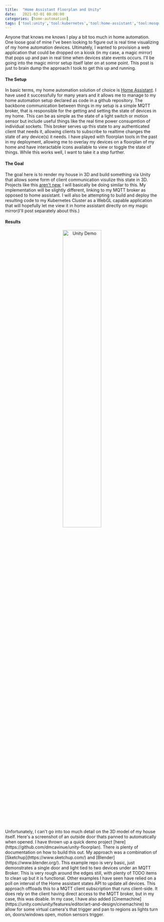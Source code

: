 ```yaml
---
title:  "Home Assistant Floorplan and Unity"
date:   2021-03-01 00:00:00
categories: [home-automation]
tags: ['tool:unity','tool:kubernetes','tool:home-assistant','tool:mosquitto','language:C#','language:javascript','tool:docker']
---
```


Anyone that knows me knows I play a bit too much in home automation.  One loose goal of mine I've been looking to figure out is real time visualizing of my home automation devices.  Ultimately, I wanted to provision a web application that could be dropped on a kiosk (in my case, a magic mirror) that pops up and pan in real time when devices state events occurs.  I'll be going into the magic mirror setup itself later on at some point. This post is just to brain dump the approach I took to get this up and running.

#### **The Setup**
In basic terms, my home automation solution of choice is [Home Assistant](https://www.home-assistant.io/). I have used it successfully for many years and it allows me to manage to my home automation setup declared as code in a github repository.  The backbone communication between things in my setup is a simple MQTT broker, that is responsible for the getting and setting the state of devices in my home. This can be as simple as the state of a light switch or motion sensor but include useful things like the real time power consupmtion of individual sockets. This broker serves up this state to any authenticated client that needs it, allowing clients to subscribe to realtime changes the state of any device(s) it needs.  I have played with floorplan tools in the past in my deployment, allowing me to overlay my devices on a floorplan of my home and have interactable icons available to view or toggle the state of things.  While this works well, I want to take it a step further.  

#### **The Goal**
The goal here is to render my house in 3D and build something via Unity that allows some form of client communication visulize this state in 3D.  Projects like this [aren't new](https://community.home-assistant.io/t/3d-floorplan-using-lovelace-picture-elements-card/123357), I will basically be doing similar to this.  My implementation will be slightly different, linking to my MQTT broker as opposed to home assistant.  I will also be attempting to build and deploy the resulting code to my Kubernetes Cluster as a WebGL capable application that will hopefully let me view it in home assistant directly on my magic mirror(I'll post separately about this.)

#### **Results**
<p align="center">
<img height="50%" width="50%" align="center" src="{{ site.baseurl }}/images/unity-hass/1-unity.png" alt="Unity Demo" />
</p>
Unfortunately, I can't go into too much detail on the 3D model of my house itself. Here's a screenshot of an outside door thats panned to automatically when opened.  I have thrown up a quick demo project [here](https://github.com/dmcavinue/unity-floorplan).  There is plenty of documentation on how to build this out.  My approach was a combination of [Sketchup](https://www.sketchup.com/) and [Blender](https://www.blender.org/).  This example repo is very basic, just demonstrates a single door and light tied to two devices under an MQTT Broker.  This is very rough around the edges still, with plenty of TODO items to clean up but it is functional.  Other examples I have seen have relied on a poll on interval of the Home assistant states API to update all devices.  This approach offloads this to a MQTT client subscription that runs client-side.  It does rely on the client having direct access to the MQTT broker, but in my case, this was doable. In my case, I have also added [Cinemachine](https://unity.com/unity/features/editor/art-and-design/cinemachine) to allow for some virtual camera's that trigger and pan to regions as lights turn on, doors/windows open, motion sensors trigger.